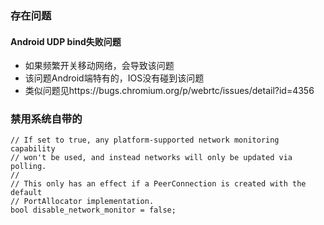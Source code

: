 
### 存在问题
#### Android UDP bind失败问题
- 如果频繁开关移动网络，会导致该问题
- 该问题Android端特有的，IOS没有碰到该问题
- 类似问题见https://bugs.chromium.org/p/webrtc/issues/detail?id=4356


### 禁用系统自带的
    // If set to true, any platform-supported network monitoring capability
    // won't be used, and instead networks will only be updated via polling.
    //
    // This only has an effect if a PeerConnection is created with the default
    // PortAllocator implementation.
    bool disable_network_monitor = false;